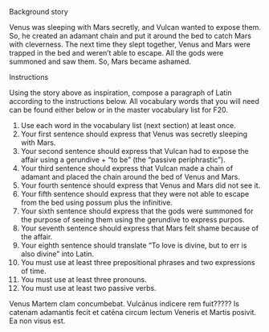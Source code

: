 Background story

Venus was sleeping with Mars secretly, and Vulcan wanted to expose them. 
So, he created an adamant chain and put it around the bed to catch Mars with cleverness. 
The next time they slept together, Venus and Mars were trapped in the bed and weren’t able to escape. 
All the gods were summoned and saw them. 
So, Mars became ashamed.




Instructions

Using the story above as inspiration, compose a paragraph of Latin according to the instructions below. All vocabulary words that you will need can be found either below or in the master vocabulary list for F20.

1. Use each word in the vocabulary list (next section) at least once.
2. Your first sentence should express that Venus was secretly sleeping with Mars.
3. Your second sentence should express that Vulcan had to expose the affair using a gerundive + “to be” (the “passive periphrastic”).
4. Your third sentence should express that Vulcan made a chain of adamant and placed the chain around the bed of Venus and Mars.
5. Your fourth sentence should express that Venus and Mars did not see it.
6. Your fifth sentence should express that they were not able to escape from the bed using possum plus the infinitive.
7. Your sixth sentence should express that the gods were summoned for the purpose of seeing them using the gerundive to express purpos.
8. Your seventh sentence should express that Mars felt shame because of the affair.
9. Your eighth sentence should translate “To love is divine, but to err is also divine” into Latin.
10. You must use at least three prepositional phrases and two expressions of time.
11. You must use at least three pronouns.
12. You must use at least two passive verbs.


Venus Martem clam concumbebat.
Vulcānus indicere rem fuit?????
Is catenam adamantis fecit et catēna circum lectum Veneris et Martis posivit.
Ea non visus est.

